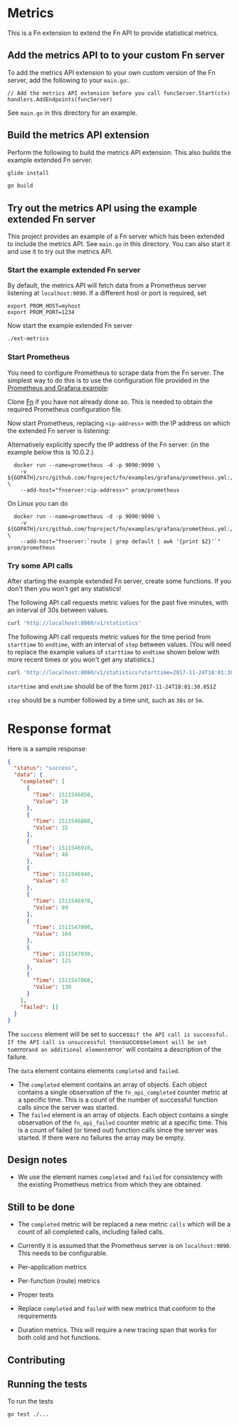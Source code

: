 # Metrics

This is a Fn extension to extend the Fn API to provide statistical metrics.

## Add the metrics API to to your custom Fn server

To add the metrics API extension to your own custom version of the Fn server, add the following to your `main.go`:.

```
// Add the metrics API extension before you call funcServer.Start(ctx)
handlers.AddEndpoints(funcServer)
```

See `main.go` in this directory for an example.

## Build the metrics API extension

Perform the following to build the metrics API extension. This also builds the example extended Fn server.

```sh
glide install
```

```sh
go build
```


## Try out the metrics API using the example extended Fn server

This project provides an example of a Fn server which has been extended to include the metrics API. 
See `main.go` in this directory.
You can also start it and use it to try out the metrics API.

### Start the example extended Fn server 

By default, the metrics API will fetch data from a Prometheus server listening at `localhost:9090`. If a different host or port is required, set
```
export PROM_HOST=myhost
export PROM_PORT=1234
```
Now start the example extended Fn server 

```sh
./ext-metrics
```

### Start Prometheus

You need to configure Prometheus to scrape data from the Fn server. 
The simplest way to do this is to use the configuration file provided in the [Prometheus and Grafana example](https://github.com/fnproject/fn/tree/master/examples/grafana):

Clone [Fn](https://github.com/fnproject/fn) if you have not already done so. This is needed to obtain the required Prometheus configuration file.

Now start Prometheus, replacing `<ip-address>` with the IP address on which the extended Fn server is listening:

Alternatively explicitly specify the IP address of the Fn server: (in the example below this is 10.0.2.)
```
  docker run --name=prometheus -d -p 9090:9090 \
    -v ${GOPATH}/src/github.com/fnproject/fn/examples/grafana/prometheus.yml:/etc/prometheus/prometheus.yml \
    --add-host="fnserver:<ip-address>" prom/prometheus
```    
On Linux you can do
```
  docker run --name=prometheus -d -p 9090:9090 \
    -v ${GOPATH}/src/github.com/fnproject/fn/examples/grafana/prometheus.yml:/etc/prometheus/prometheus.yml \
    --add-host="fnserver:`route | grep default | awk '{print $2}'`" prom/prometheus
```

### Try some API calls

After starting the example extended Fn server, create some functions. If you don't then you won't get any statistics!

The following API call requests metric values for the past five minutes, with an interval of 30s between values.

```sh
curl 'http://localhost:8080/v1/statistics'
```
The following API call requests metric values for the time period from `starttime` to `endtime`, with an interval of `step` between values. (You will need to replace the example values of `starttime` to `endtime` shown below with more recent times or you won't get any statistics.)

```sh
curl 'http://localhost:8080/v1/statistics?starttime=2017-11-24T18:01:30.851Z&endtime=2017-11-24T18:11:30.849Z&step=30s'
```
`starttime` and `endtime` should be of the form `2017-11-24T18:01:30.851Z`

`step` should be a number followed by a time unit, such as `30s` or `5m`.

# Response format

Here is a sample response:

```json
{
  "status": "success",
  "data": {
    "completed": [
      {
        "Time": 1511546850,
        "Value": 18
      },
      {
        "Time": 1511546880,
        "Value": 32
      },
      {
        "Time": 1511546910,
        "Value": 48
      },
      {
        "Time": 1511546940,
        "Value": 67
      },
      {
        "Time": 1511546970,
        "Value": 89
      },
      {
        "Time": 1511547000,
        "Value": 104
      },
      {
        "Time": 1511547030,
        "Value": 121
      },
      {
        "Time": 1511547060,
        "Value": 139
      }
    ],
    "failed": []
  }
}
```

The `success` element will be set to success` if the API call is successful. 
If the API call is unsuccessful then `success` element will be set to `error` and an additional element `error` will contains a description of the failure.

The `data` element contains elements `completed` and `failed`. 

* The `completed` element contains an array of objects. Each object contains a single observation of the `fn_api_completed` counter metric at a specific time. This is a count of the number of successful function calls since the server was started.
* The `failed` element is an array of objects. Each object contains a single observation of the `fn_api_failed` counter metric at a specific time.
This is a count of failed (or timed out) function calls since the server was started.
If there were no failures the array may be empty.  

## Design notes

* We use the element names `completed` and `failed` for consistency with the existing Prometheus metrics from which they are obtained. 

## Still to be done

* The `completed` metric will be replaced a new metric `calls` which will be a count of all completed calls, including failed calls.

* Currently it is assumed that the Prometheus server is on `localhost:9090`. This needs to be configurable.

* Per-application metrics 

* Per-function (route) metrics

* Proper tests

* Replace `completed` and `failed` with new metrics that conform to the requirements

* Duration metrics. This will require a new tracing span that works for both cold and hot functions. 


## Contributing

## Running the tests

To run the tests
```sh
go test ./...
```
